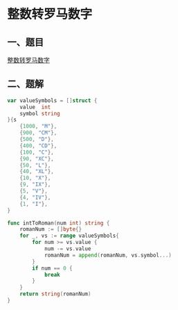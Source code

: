 # 整数转罗马数字

## 一、题目

[整数转罗马数字](https://leetcode-cn.com/problems/integer-to-roman/)

## 二、题解

```go
var valueSymbols = []struct {
    value  int
    symbol string
}{s
    {1000, "M"},
    {900, "CM"},
    {500, "D"},
    {400, "CD"},
    {100, "C"},
    {90, "XC"},
    {50, "L"},
    {40, "XL"},
    {10, "X"},
    {9, "IX"},
    {5, "V"},
    {4, "IV"},
    {1, "I"},
}

func intToRoman(num int) string {
    romanNum := []byte{}
    for _, vs := range valueSymbols{
        for num >= vs.value {
            num -= vs.value
            romanNum = append(romanNum, vs.symbol...)
        }
        if num == 0 {
            break
        }
    }
    return string(romanNum)
}
```
